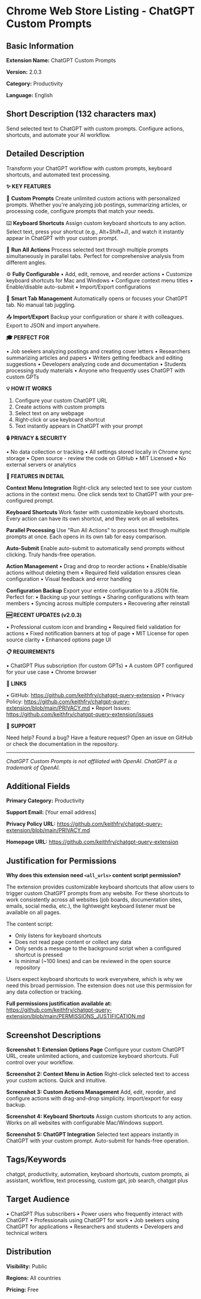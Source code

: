 # Chrome Web Store Listing - ChatGPT Custom Prompts

## Basic Information

**Extension Name:** ChatGPT Custom Prompts

**Version:** 2.0.3

**Category:** Productivity

**Language:** English

## Short Description (132 characters max)
Send selected text to ChatGPT with custom prompts. Configure actions, shortcuts, and automate your AI workflow.

## Detailed Description

Transform your ChatGPT workflow with custom prompts, keyboard shortcuts, and automated text processing.

**✨ KEY FEATURES**

🎯 **Custom Prompts**
Create unlimited custom actions with personalized prompts. Whether you're analyzing job postings, summarizing articles, or processing code, configure prompts that match your needs.

⌨️ **Keyboard Shortcuts**
Assign custom keyboard shortcuts to any action. Select text, press your shortcut (e.g., Alt+Shift+J), and watch it instantly appear in ChatGPT with your custom prompt.

🚀 **Run All Actions**
Process selected text through multiple prompts simultaneously in parallel tabs. Perfect for comprehensive analysis from different angles.

⚙️ **Fully Configurable**
• Add, edit, remove, and reorder actions
• Customize keyboard shortcuts for Mac and Windows
• Configure context menu titles
• Enable/disable auto-submit
• Import/Export configurations

🔄 **Smart Tab Management**
Automatically opens or focuses your ChatGPT tab. No manual tab juggling.

📤 **Import/Export**
Backup your configuration or share it with colleagues. Export to JSON and import anywhere.

**🎓 PERFECT FOR**

• Job seekers analyzing postings and creating cover letters
• Researchers summarizing articles and papers
• Writers getting feedback and editing suggestions
• Developers analyzing code and documentation
• Students processing study materials
• Anyone who frequently uses ChatGPT with custom GPTs

**💡 HOW IT WORKS**

1. Configure your custom ChatGPT URL
2. Create actions with custom prompts
3. Select text on any webpage
4. Right-click or use keyboard shortcut
5. Text instantly appears in ChatGPT with your prompt

**🔒 PRIVACY & SECURITY**

• No data collection or tracking
• All settings stored locally in Chrome sync storage
• Open source - review the code on GitHub
• MIT Licensed
• No external servers or analytics

**🌟 FEATURES IN DETAIL**

**Context Menu Integration**
Right-click any selected text to see your custom actions in the context menu. One click sends text to ChatGPT with your pre-configured prompt.

**Keyboard Shortcuts**
Work faster with customizable keyboard shortcuts. Every action can have its own shortcut, and they work on all websites.

**Parallel Processing**
Use "Run All Actions" to process text through multiple prompts at once. Each opens in its own tab for easy comparison.

**Auto-Submit**
Enable auto-submit to automatically send prompts without clicking. Truly hands-free operation.

**Action Management**
• Drag and drop to reorder actions
• Enable/disable actions without deleting them
• Required field validation ensures clean configuration
• Visual feedback and error handling

**Configuration Backup**
Export your entire configuration to a JSON file. Perfect for:
• Backing up your settings
• Sharing configurations with team members
• Syncing across multiple computers
• Recovering after reinstall

**🆕 RECENT UPDATES (v2.0.3)**

• Professional custom icon and branding
• Required field validation for actions
• Fixed notification banners at top of page
• MIT License for open source clarity
• Enhanced options page UI

**📋 REQUIREMENTS**

• ChatGPT Plus subscription (for custom GPTs)
• A custom GPT configured for your use case
• Chrome browser

**🔗 LINKS**

• GitHub: https://github.com/keithfry/chatgpt-query-extension
• Privacy Policy: https://github.com/keithfry/chatgpt-query-extension/blob/main/PRIVACY.md
• Report Issues: https://github.com/keithfry/chatgpt-query-extension/issues

**💬 SUPPORT**

Need help? Found a bug? Have a feature request?
Open an issue on GitHub or check the documentation in the repository.

---

*ChatGPT Custom Prompts is not affiliated with OpenAI. ChatGPT is a trademark of OpenAI.*

## Additional Fields

**Primary Category:** Productivity

**Support Email:** [Your email address]

**Privacy Policy URL:** https://github.com/keithfry/chatgpt-query-extension/blob/main/PRIVACY.md

**Homepage URL:** https://github.com/keithfry/chatgpt-query-extension

## Justification for Permissions

**Why does this extension need `<all_urls>` content script permission?**

The extension provides customizable keyboard shortcuts that allow users to trigger custom ChatGPT prompts from any website. For these shortcuts to work consistently across all websites (job boards, documentation sites, emails, social media, etc.), the lightweight keyboard listener must be available on all pages.

The content script:
- Only listens for keyboard shortcuts
- Does not read page content or collect any data
- Only sends a message to the background script when a configured shortcut is pressed
- Is minimal (~100 lines) and can be reviewed in the open source repository

Users expect keyboard shortcuts to work everywhere, which is why we need this broad permission. The extension does not use this permission for any data collection or tracking.

**Full permissions justification available at:**
https://github.com/keithfry/chatgpt-query-extension/blob/main/PERMISSIONS_JUSTIFICATION.md

## Screenshot Descriptions

**Screenshot 1: Extension Options Page**
Configure your custom ChatGPT URL, create unlimited actions, and customize keyboard shortcuts. Full control over your workflow.

**Screenshot 2: Context Menu in Action**
Right-click selected text to access your custom actions. Quick and intuitive.

**Screenshot 3: Custom Actions Management**
Add, edit, reorder, and configure actions with drag-and-drop simplicity. Import/export for easy backup.

**Screenshot 4: Keyboard Shortcuts**
Assign custom shortcuts to any action. Works on all websites with configurable Mac/Windows support.

**Screenshot 5: ChatGPT Integration**
Selected text appears instantly in ChatGPT with your custom prompt. Auto-submit for hands-free operation.

## Tags/Keywords

chatgpt, productivity, automation, keyboard shortcuts, custom prompts, ai assistant, workflow, text processing, custom gpt, job search, chatgpt plus

## Target Audience

• ChatGPT Plus subscribers
• Power users who frequently interact with ChatGPT
• Professionals using ChatGPT for work
• Job seekers using ChatGPT for applications
• Researchers and students
• Developers and technical writers

## Distribution

**Visibility:** Public

**Regions:** All countries

**Pricing:** Free
